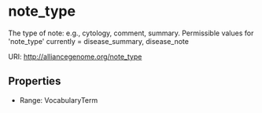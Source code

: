 # note_type

The type of note: e.g., cytology, comment, summary. Permissible values for 'note_type' currently = disease_summary, disease_note

URI: http://alliancegenome.org/note_type



<!-- no inheritance hierarchy -->


## Properties

 * Range: VocabularyTerm


